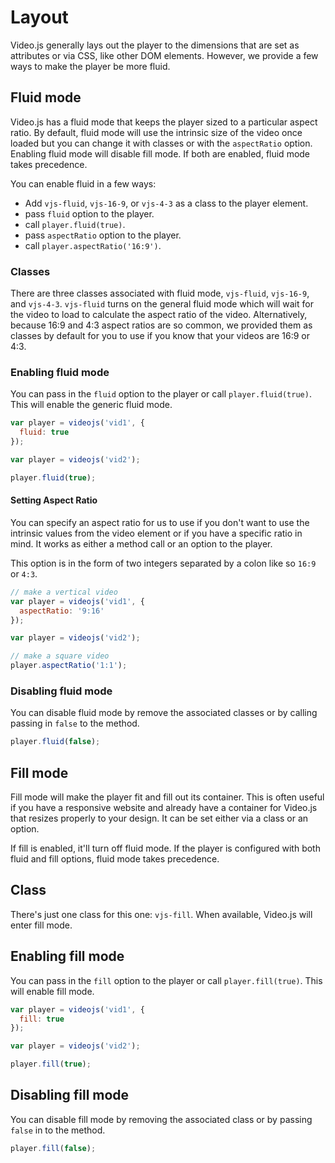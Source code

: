 # Layout

Video.js generally lays out the player to the dimensions that are set as attributes or via CSS, like other DOM elements. However, we provide a few ways to make the player be more fluid.

## Fluid mode

Video.js has a fluid mode that keeps the player sized to a particular aspect ratio.
By default, fluid mode will use the intrinsic size of the video once loaded but you can change it with classes or with the `aspectRatio` option.
Enabling fluid mode will disable fill mode. If both are enabled, fluid mode takes precedence.

You can enable fluid in a few ways:

- Add `vjs-fluid`, `vjs-16-9`, or `vjs-4-3` as a class to the player element.
- pass `fluid` option to the player.
- call `player.fluid(true)`.
- pass `aspectRatio` option to the player.
- call `player.aspectRatio('16:9')`.

### Classes

There are three classes associated with fluid mode, `vjs-fluid`, `vjs-16-9`, and `vjs-4-3`.
`vjs-fluid` turns on the general fluid mode which will wait for the video to load to calculate the aspect ratio of the video.
Alternatively, because 16:9 and 4:3 aspect ratios are so common, we provided them as classes by default for you to use if you know that your videos are 16:9 or 4:3.

### Enabling fluid mode

You can pass in the `fluid` option to the player or call `player.fluid(true)`. This will enable the generic fluid mode.

```js
var player = videojs('vid1', {
  fluid: true
});
```

```js
var player = videojs('vid2');

player.fluid(true);
```

#### Setting Aspect Ratio

You can specify an aspect ratio for us to use if you don't want to use the intrinsic values from the video element or if you have a specific ratio in mind. It works as either a method call or an option to the player.

This option is in the form of two integers separated by a colon like so `16:9` or `4:3`.

```js
// make a vertical video
var player = videojs('vid1', {
  aspectRatio: '9:16'
});
```

```js
var player = videojs('vid2');

// make a square video
player.aspectRatio('1:1');
```


### Disabling fluid mode

You can disable fluid mode by remove the associated classes or by calling passing in `false` to the method.

```js
player.fluid(false);
```

## Fill mode

Fill mode will make the player fit and fill out its container. This is often useful if you have a responsive website and already have a container for Video.js that resizes properly to your design. It can be set either via a class or an option.

If fill is enabled, it'll turn off fluid mode. If the player is configured with both fluid and fill options, fluid mode takes precedence.

## Class

There's just one class for this one: `vjs-fill`. When available, Video.js will enter fill mode.

## Enabling fill mode

You can pass in the `fill` option to the player or call `player.fill(true)`. This will enable fill mode.

```js
var player = videojs('vid1', {
  fill: true
});
```

```js
var player = videojs('vid2');

player.fill(true);
```

## Disabling fill mode

You can disable fill mode by removing the associated class or by passing `false` in to the method.

```js
player.fill(false);
```
